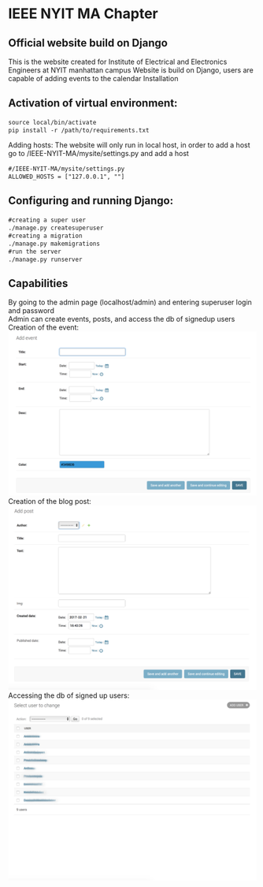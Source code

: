 # IEEE NYIT MA Chapter

## Official website build on Django

This is the website created for Institute of Electrical and Electronics Engineers at NYIT manhattan campus 
Website is build on Django, users are capable of adding events to the calendar 
Installation

## Activation of virtual environment:
```
source local/bin/activate
pip install -r /path/to/requirements.txt
```

Adding hosts: The website will only run in local host, in order to add a host go to /IEEE-NYIT-MA/mysite/settings.py and add a host
```
#/IEEE-NYIT-MA/mysite/settings.py
ALLOWED_HOSTS = ["127.0.0.1", ""]
```
## Configuring and running Django:
```
#creating a super user
./manage.py createsuperuser 
#creating a migration
./manage.py makemigrations
#run the server
./manage.py runserver
```
## Capabilities

By going to the admin page (localhost/admin) and entering superuser login and password </br>
Admin can create events, posts, and access the db of signedup users </br>
Creation of the event:</br>
![alt tag](https://github.com/Denisolt/acm/blob/master/page2.png?raw=true)</br>
Creation of the blog post:</br>
![alt tag](https://github.com/Denisolt/acm/blob/master/page1.png?raw=true)</br>
Accessing the db of signed up users:</br>
![alt tag](https://github.com/Denisolt/acm/blob/master/page3.png?raw=true)</br>
